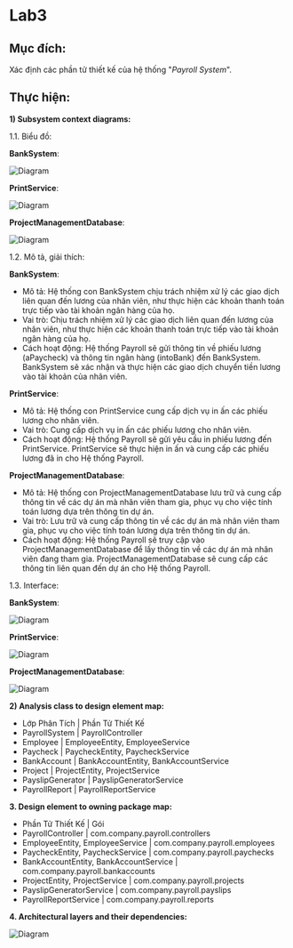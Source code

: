 # Lab3

## Mục đích: 
Xác định các phần tử thiết kế của hệ thống "*Payroll System*".

## Thực hiện:
**1) Subsystem context diagrams:**

  1.1. Biểu đồ:
  
  **BankSystem**:
   
   ![Diagram](https://www.planttext.com/api/plantuml/png/V90zZi8m48Lxd-A9QbU22r2WY8eA8T7GMevbMuHnH2O5DGK5LSG5zgVO2j7ZOejm4P-0As0YaAXePaRpllT6cclupogMQwvNXM37XSROnR2jSMbYE81C32UeUFubcrhuax0nxC2fDcIWF64iQJdVLAnNGfGfoYbNIcBq9g_aJ6xMlYXwaDLpVaDFJVj3iEqNcSvnlo74muV1g5jWY5oNldBy8PEah5RBFXonlwkVecCI-xGDiMY_5SZ6yv5WdFJ8OzWhAp9DUVh03G00__y30000)

   **PrintService**:

   ![Diagram](https://www.planttext.com/api/plantuml/png/P90n2i9044NxdE9ZxmLIYAY5TW4hosKDoS8wXhWhM5jOM8ad40a16wspHGh5Uym9l889HZ3Op0pC-_DdvkNA_ig8rDY5zemoEiH0iTjQF0xiZg28tHMIYpF5LNAvGCnk1rF50qMGIqAGAZBJC5qh6NfUKWrJKYM233hZNpOGctIfTGTYzQtRz8ZTNiPOiyim8N2HqGTk6JHIT7kj1dpCxXTRxvfRA48IAovA2_syFKyKUIsu5ZTpV0njVKbbb_o9-Y7DwzUy0G00__y30000)

   **ProjectManagementDatabase**:

   ![Diagram](https://www.planttext.com/api/plantuml/png/L90nRW8n44Lxd-ABFXUWY11iGHE9I5nWibYBaPbTxOuBwXJKA0U8K1IbYY8aAYn4iL7kuHFa2h4326WyjlN_dpVpwm-zHgWMDxTAZ5YDlWd-sU5x5VmBk0Z-2tdOlV4q5lz1c0Q_XCHpnGNoaZ6govdEvO6O2ZtNB1a9FL6ZbQfYiibDHIpe3A-D8rhKfRKTK7E-twe7FsiqmRzYaWXiX5ewFBf40jlkaGM_GRlcOy8H8UihTGh3tVtb5rsCQxT8StnMru7g8adwaxMBWKkpXTrx5O7RRNo8uMJyRwbwcYTfONy0003__mC0)

1.2. Mô tả, giải thích:

  **BankSystem**:
  - Mô tả: Hệ thống con BankSystem chịu trách nhiệm xử lý các giao dịch liên quan đến lương của nhân viên, như thực hiện các khoản thanh toán trực tiếp vào tài khoản ngân hàng của họ.
  - Vai trò: Chịu trách nhiệm xử lý các giao dịch liên quan đến lương của nhân viên, như thực hiện các khoản thanh toán trực tiếp vào tài khoản ngân hàng của họ.
  - Cách hoạt động: Hệ thống Payroll sẽ gửi thông tin về phiếu lương (aPaycheck) và thông tin ngân hàng (intoBank) đến BankSystem. BankSystem sẽ xác nhận và thực hiện các giao dịch chuyển tiền lương vào tài khoản của nhân viên.

  **PrintService**:
  - Mô tả: Hệ thống con PrintService cung cấp dịch vụ in ấn các phiếu lương cho nhân viên.
  - Vai trò: Cung cấp dịch vụ in ấn các phiếu lương cho nhân viên.
  - Cách hoạt động: Hệ thống Payroll sẽ gửi yêu cầu in phiếu lương đến PrintService. PrintService sẽ thực hiện in ấn và cung cấp các phiếu lương đã in cho Hệ thống Payroll.

  **ProjectManagementDatabase**:
  - Mô tả: Hệ thống con ProjectManagementDatabase lưu trữ và cung cấp thông tin về các dự án mà nhân viên tham gia, phục vụ cho việc tính toán lương dựa trên thông tin dự án.
  - Vai trò: Lưu trữ và cung cấp thông tin về các dự án mà nhân viên tham gia, phục vụ cho việc tính toán lương dựa trên thông tin dự án.
  - Cách hoạt động: Hệ thống Payroll sẽ truy cập vào ProjectManagementDatabase để lấy thông tin về các dự án mà nhân viên đang tham gia. ProjectManagementDatabase sẽ cung cấp các thông tin liên quan đến dự án cho Hệ thống Payroll.

1.3. Interface:

**BankSystem**:

![Diagram](https://www.planttext.com/api/plantuml/png/Uhzxlu93SKbYKKbfRWwNGcPUIMfHMc9oge9JObvsS6LnIMgkGZMN0WYaf1Ra5sUMQ2G695OcPwGcPrifm5Ww88tv82rMO8sUUMdvHRc99PdvUPfS2hLS2WwfUIb02m00003__mC0)

**PrintService**:

![Diagram](https://www.planttext.com/api/plantuml/png/Uhzxlm88E1IN91QLbERcS86vcNabgKLfYScf2W55G7PmQb5P9f1J3P45WGAGU41YPN5EPe560OIsKe0AQ4BKrK8eXzIy5A3900000F__0m00)

**ProjectManagementDatabase**:

![Diagram](https://www.planttext.com/api/plantuml/png/Uhzxlm88E1IN91QLbERcS86vcNabgKLfYScf2W55-LcfoIM-YNc9wQcvgNabBeabYKc9nQaArH2b892UMW9LvvcNbg-HcbkGar-PckgPOgKGN5AKcPUkQQM0f02YiHP2EQJcfG3j1G000F__0m00)


**2) Analysis class to design element map:**
  - Lớp Phân Tích | Phần Tử Thiết Kế
  - PayrollSystem | PayrollController
  - Employee | EmployeeEntity, EmployeeService
  - Paycheck | PaycheckEntity, PaycheckService
  - BankAccount | BankAccountEntity, BankAccountService
  - Project | ProjectEntity, ProjectService
  - PayslipGenerator | PayslipGeneratorService
  - PayrollReport | PayrollReportService

**3. Design element to owning package map:**
  - Phần Tử Thiết Kế | Gói
  - PayrollController	| com.company.payroll.controllers
  - EmployeeEntity, EmployeeService |	com.company.payroll.employees
  - PaycheckEntity, PaycheckService	| com.company.payroll.paychecks
  - BankAccountEntity, BankAccountService	| com.company.payroll.bankaccounts
  - ProjectEntity, ProjectService |	com.company.payroll.projects
  - PayslipGeneratorService	| com.company.payroll.payslips
  - PayrollReportService	| com.company.payroll.reports

**4. Architectural layers and their dependencies:**

![Diagram](https://www.planttext.com/api/plantuml/png/T59RJiCm4FpFAQp-zmgeXLO82QIgFS5Y5Z3nI-iDaeKu6HySYIkGf57hH_9bUJmx7i_ux-Tt4nY8EwCR3xA5DnIh0s50oy3AMV484MablXgf8GHnW4XEwpjdULYHck_cEhdrNYivExWtNhk8U4BwL1AlSl8TPPkZjs3RhPIkirpGoNsWB468GIj_ZnO9s55rEXWzedTq6Kmzxvm1jMXtRrbnBDncO68s9v-zJbXwuuDz9GXCdUIEiBnvq3l5m6WkGceXXoUmlQ3fkze1mpE4yMLLHMAzlgdoB_OPP_9Sb3DIYWZgfaPMdKdUt5ag2sYXnOcP931NQAet4ye6xKl_m_y1003__mC0)
